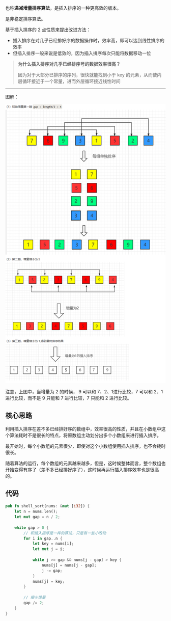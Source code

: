 也称**递减增量排序算法**，是插入排序的一种更高效的版本。

是非稳定排序算法。

基于插入排序的 2 点性质来提出改进方法：

+ <font style="color:rgb(51, 51, 51);">插入排序在对几乎已经排好序的数据操作时，效率高，即可以达到线性排序的效率</font>
+ <font style="color:rgb(51, 51, 51);">但插入排序一般来说是低效的，因为插入排序每次只能将数据移动一位</font>

> **为什么插入排序对几乎已经排序号的数据效率很高？**
>
> 因为对于大部分已排序的序列，很快就能找到小于 key 的元素，从而使内层循环接近于一个常量，进而外层循环接近线性时间
>

---

图解：

![](../../../images/2024/1730689045655-ef51497b-0853-4067-a9fc-83f40a980f0c.png)

注意，上图中，当增量为 2 的时候， 9 可以和 7、2、1进行比较，7 可以和 2、1进行比较，而不是 9 只能和 7 进行比较，7 只能和 2 进行比较。

## 核心思路
利用插入排序在差不多已经排好序的数组中，效率很高的性质，并且在小数组中这个算法耗时不是很长的特点，将原数组主动划分出多个小数组来进行插入排序。

最开始时，每个小数组的元素很少，即使对这个小数组使用插入排序，也不会耗时很长。

随着算法的运行，每个数组的元素越来越多，但是，这时候整体而言，整个数组也开始变得有序了（差不多已经排好序了），这时候再运行插入排序效率也是很高的。

## 代码
```rust
pub fn shell_sort(nums: &mut [i32]) {
    let n = nums.len();
    let mut gap = n / 2;

    while gap > 0 {
        // 和插入排序是一样的算法，只是有一些小改动
        for i in gap..n {
            let key = nums[i];
            let mut j = i;

            while j >= gap && nums[j - gap] > key {
                nums[j] = nums[j - gap];
                j -= gap;
            }
            nums[j] = key;
        }
        
        // 缩小增量
        gap /= 2;
    }
}
```

